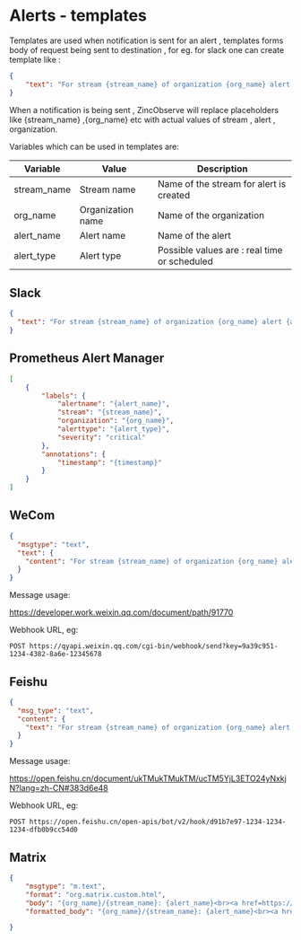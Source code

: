 # Alerts - templates

Templates are used when notification is sent for an alert , templates forms body of request being sent to destination , for eg. for slack one can create template like :

```json
{
  	"text": "For stream {stream_name} of organization {org_name} alert {alert_name} of type {alert_type} is active"	
}

```
When a notification is being sent , ZincObserve will replace placeholders like {stream_name} ,{org_name} etc with actual values of stream , alert , organization.

Variables which can be used in templates are:

| Variable                      | Value                     | Description                               |
| ----------------------------- | ------------------------- |------------------------------------------ | 
| stream_name                   |   Stream name             | Name of the stream for alert is created   | 
| org_name                      | Organization name         | Name of the organization                  |
| alert_name                    | Alert name                | Name of the alert                         |
| alert_type                    | Alert type                | Possible values are : real time or scheduled           |


## Slack

```json
{
  "text": "For stream {stream_name} of organization {org_name} alert {alert_name} of type {alert_type} is active"
}

```

## Prometheus Alert Manager
```json
[
    {
        "labels": {
            "alertname": "{alert_name}",
            "stream": "{stream_name}",
            "organization": "{org_name}",
            "alerttype": "{alert_type}",
            "severity": "critical"
        },
        "annotations": {
            "timestamp": "{timestamp}"
        }
    }
]
```


## WeCom

```json
{
  "msgtype": "text",
  "text": {
    "content": "For stream {stream_name} of organization {org_name} alert {alert_name} of type {alert_type} is active"
  }
}
```

Message usage:

https://developer.work.weixin.qq.com/document/path/91770

Webhook URL, eg:

`POST https://qyapi.weixin.qq.com/cgi-bin/webhook/send?key=9a39c951-1234-4382-8a6e-12345678`


## Feishu

```json
{
  "msg_type": "text",
  "content": {
    "text": "For stream {stream_name} of organization {org_name} alert {alert_name} of type {alert_type} is active"
  }
}
```

Message usage:

https://open.feishu.cn/document/ukTMukTMukTM/ucTM5YjL3ETO24yNxkjN?lang=zh-CN#383d6e48

Webhook URL, eg:

`POST https://open.feishu.cn/open-apis/bot/v2/hook/d91b7e97-1234-1234-1234-dfb0b9cc54d0`


## Matrix

```json
{
    "msgtype": "m.text",
    "format": "org.matrix.custom.html",
    "body": "{org_name}/{stream_name}: {alert_name}<br><a href=https://yourZincObserveURL.example.com/web/logs?org_identifier={org_name}>Recent logs</a>",
    "formatted_body": "{org_name}/{stream_name}: {alert_name}<br><a href=https://yourZincObserveURL.example.com/web/logs?org_identifier={org_name}>Recent logs</a>"

}
```

